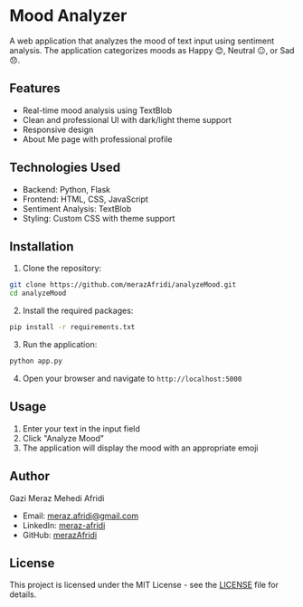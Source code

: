 # Mood Analyzer

A web application that analyzes the mood of text input using sentiment analysis. The application categorizes moods as Happy 😊, Neutral 😐, or Sad 😞.

## Features

- Real-time mood analysis using TextBlob
- Clean and professional UI with dark/light theme support
- Responsive design
- About Me page with professional profile

## Technologies Used

- Backend: Python, Flask
- Frontend: HTML, CSS, JavaScript
- Sentiment Analysis: TextBlob
- Styling: Custom CSS with theme support

## Installation

1. Clone the repository:
```bash
git clone https://github.com/merazAfridi/analyzeMood.git
cd analyzeMood
```

2. Install the required packages:
```bash
pip install -r requirements.txt
```

3. Run the application:
```bash
python app.py
```

4. Open your browser and navigate to `http://localhost:5000`

## Usage

1. Enter your text in the input field
2. Click "Analyze Mood"
3. The application will display the mood with an appropriate emoji

## Author

Gazi Meraz Mehedi Afridi
- Email: meraz.afridi@gmail.com
- LinkedIn: [meraz-afridi](https://www.linkedin.com/in/meraz-afridi/)
- GitHub: [merazAfridi](https://github.com/merazAfridi)

## License

This project is licensed under the MIT License - see the [LICENSE](LICENSE) file for details. 